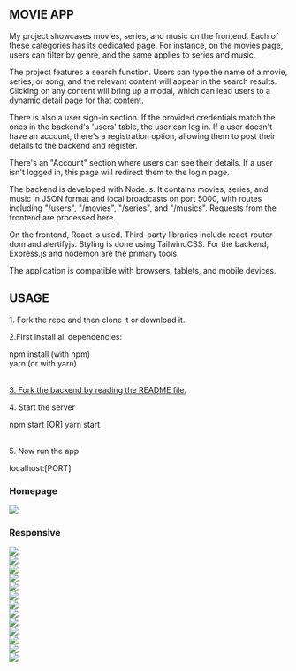 <h2>MOVIE APP</h2>
<p>
My project showcases movies, series, and music on the frontend. Each of these categories has its dedicated page. For instance, on the movies page, users can filter by genre, and the same applies to series and music.
</p>
<p>
The project features a search function. Users can type the name of a movie, series, or song, and the relevant content will appear in the search results. Clicking on any content will bring up a modal, which can lead users to a dynamic detail page for that content.
</p>
<p>
There is also a user sign-in section. If the provided credentials match the ones in the backend's 'users' table, the user can log in. If a user doesn't have an account, there's a registration option, allowing them to post their details to the backend and register.
</p>
<p>
There's an "Account" section where users can see their details. If a user isn't logged in, this page will redirect them to the login page.
</p>
<p>
The backend is developed with Node.js. It contains movies, series, and music in JSON format and local broadcasts on port 5000, with routes including "/users", "/movies", "/series", and "/musics". Requests from the frontend are processed here.
</p>
<p>
On the frontend, React is used. Third-party libraries include react-router-dom and alertifyjs. Styling is done using TailwindCSS. For the backend, Express.js and nodemon are the primary tools.
</p>
<p>
The application is compatible with browsers, tablets, and mobile devices.
</p>

<h2>USAGE</h2>
<p>1. Fork the repo and then clone it or download it.</p>
<p>2.First install all dependencies:</p>
<div>
  <storng>npm install</storng> (with npm) </br>
  <storng>yarn</storng> (or with yarn)
</div> </br>
<p>
<a href="https://github.com/Tarikkkoc/movie-app-backend-nodeJs">
3. Fork the backend by reading the README file.
</a>
</p>
<p>
4. Start the server
</p>
<div>
npm start [OR] yarn start
</div> </br>
<p>
5. Now run the app
</p>
<div>
localhost:[PORT]
</div>

<h3>Homepage</h3>
<img src="./public/img/github/homepage.jpg"/>
<h3>Responsive</h3>
<img src="./public/img/github/responsive-design.jpg"/>
</br>
<img src="./public/img/github/responsive2.jpg"/> </br>


<img src="./public/img/github/responsive-design.jpg"/>
</br>
<img src="./public/img/github/responsive2.jpg"/> </br>
<img src="./public/img/github/responsive3.jpg"/> </br>
<img src="./public/img/github/admin-panel.jpg"/> </br>
<img src="./public/img/github/edit-page.jpg"/> </br>
<img src="./public/img/github/detail-page.jpg"/> </br>
<img src="./public/img/github/login.jpg"/> </br>
<img src="./public/img/github/update.jpg"/> </br>
<img src="./public/img/github/login.jpg"/> </br>
<img src="./public/img/github/register.jpg"/> </br>
<img src="./public/img/github/register2.jpg"/> </br>








